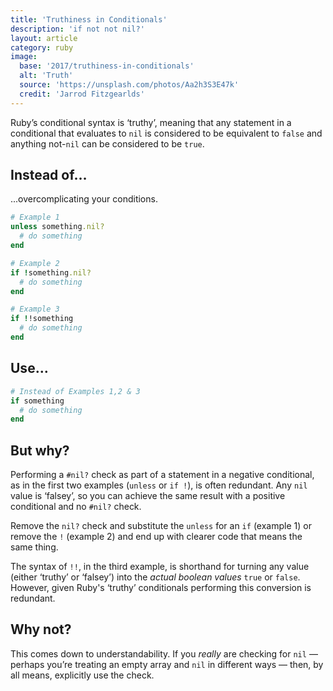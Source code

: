 ```yaml
---
title: 'Truthiness in Conditionals'
description: 'if not not nil?'
layout: article
category: ruby
image:
  base: '2017/truthiness-in-conditionals'
  alt: 'Truth'
  source: 'https://unsplash.com/photos/Aa2h3S3E47k'
  credit: 'Jarrod Fitzgearlds'
---
```


Ruby’s conditional syntax is ‘truthy’, meaning that any statement in a conditional that evaluates to `nil` is considered to be equivalent to `false` and anything not-`nil` can be considered to be `true`.


## Instead of…

...overcomplicating your conditions.

```ruby
# Example 1
unless something.nil?
  # do something
end

# Example 2
if !something.nil?
  # do something
end

# Example 3
if !!something
  # do something
end
```


## Use…

```ruby
# Instead of Examples 1,2 & 3
if something
  # do something
end
```


## But why?

Performing a `#nil?` check as part of a statement in a negative conditional, as in the first two examples (`unless` or `if !`), is often redundant. Any `nil` value is ‘falsey’, so you can achieve the same result with a positive conditional and no `#nil?` check.

Remove the `nil?` check and substitute the `unless` for an `if` (example 1) or remove the `!` (example 2) and end up with clearer code that means the same thing.

The syntax of `!!`, in the third example, is shorthand for turning any value (either ‘truthy’ or ‘falsey’) into the _actual boolean values_ `true` or `false`. However, given Ruby's ‘truthy’ conditionals performing this conversion is redundant.


## Why not?

This comes down to understandability. If you _really_ are checking for `nil` — perhaps you’re treating an empty array and `nil` in different ways — then, by all means, explicitly use the check.
